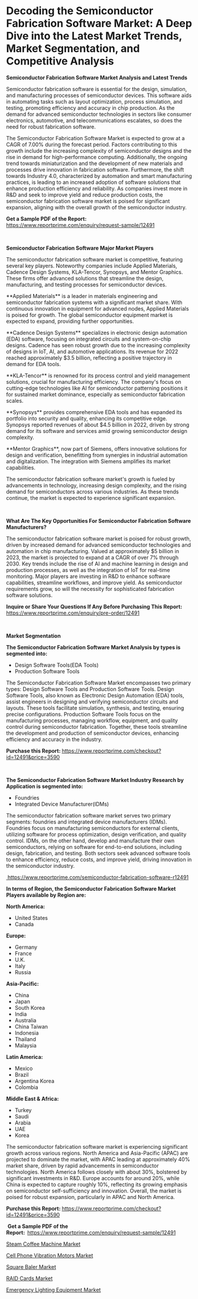 <p><h1>Decoding the Semiconductor Fabrication Software Market: A Deep Dive into the Latest Market Trends, Market Segmentation, and Competitive Analysis</h1></p><p><strong>Semiconductor Fabrication Software Market Analysis and Latest Trends</strong></p>
<p><p>Semiconductor fabrication software is essential for the design, simulation, and manufacturing processes of semiconductor devices. This software aids in automating tasks such as layout optimization, process simulation, and testing, promoting efficiency and accuracy in chip production. As the demand for advanced semiconductor technologies in sectors like consumer electronics, automotive, and telecommunications escalates, so does the need for robust fabrication software.</p><p>The Semiconductor Fabrication Software Market is expected to grow at a CAGR of 7.00% during the forecast period. Factors contributing to this growth include the increasing complexity of semiconductor designs and the rise in demand for high-performance computing. Additionally, the ongoing trend towards miniaturization and the development of new materials and processes drive innovation in fabrication software. Furthermore, the shift towards Industry 4.0, characterized by automation and smart manufacturing practices, is leading to an increased adoption of software solutions that enhance production efficiency and reliability. As companies invest more in R&D and seek to improve yield and reduce production costs, the semiconductor fabrication software market is poised for significant expansion, aligning with the overall growth of the semiconductor industry.</p></p>
<p><strong>Get a Sample PDF of the Report:&nbsp;</strong> <a href="https://www.reportprime.com/enquiry/request-sample/12491?utm_campaign=2660&utm_medium=2&utm_source=Github&utm_content=ia&utm_term=18032025&utm_id=semiconductor-fabrication-software">https://www.reportprime.com/enquiry/request-sample/12491</a></p>
<p>&nbsp;</p>
<p><strong>Semiconductor Fabrication Software Major Market Players</strong></p>
<p><p>The semiconductor fabrication software market is competitive, featuring several key players. Noteworthy companies include Applied Materials, Cadence Design Systems, KLA-Tencor, Synopsys, and Mentor Graphics. These firms offer advanced solutions that streamline the design, manufacturing, and testing processes for semiconductor devices.</p><p>**Applied Materials** is a leader in materials engineering and semiconductor fabrication systems with a significant market share. With continuous innovation in equipment for advanced nodes, Applied Materials is poised for growth. The global semiconductor equipment market is expected to expand, providing further opportunities.</p><p>**Cadence Design Systems** specializes in electronic design automation (EDA) software, focusing on integrated circuits and system-on-chip designs. Cadence has seen robust growth due to the increasing complexity of designs in IoT, AI, and automotive applications. Its revenue for 2022 reached approximately $3.5 billion, reflecting a positive trajectory in demand for EDA tools.</p><p>**KLA-Tencor** is renowned for its process control and yield management solutions, crucial for manufacturing efficiency. The company's focus on cutting-edge technologies like AI for semiconductor patterning positions it for sustained market dominance, especially as semiconductor fabrication scales.</p><p>**Synopsys** provides comprehensive EDA tools and has expanded its portfolio into security and quality, enhancing its competitive edge. Synopsys reported revenues of about $4.5 billion in 2022, driven by strong demand for its software and services amid growing semiconductor design complexity.</p><p>**Mentor Graphics**, now part of Siemens, offers innovative solutions for design and verification, benefitting from synergies in industrial automation and digitalization. The integration with Siemens amplifies its market capabilities.</p><p>The semiconductor fabrication software market's growth is fueled by advancements in technology, increasing design complexity, and the rising demand for semiconductors across various industries. As these trends continue, the market is expected to experience significant expansion.</p></p>
<p>&nbsp;</p>
<p><strong>What Are The Key Opportunities For Semiconductor Fabrication Software Manufacturers?</strong></p>
<p><p>The semiconductor fabrication software market is poised for robust growth, driven by increased demand for advanced semiconductor technologies and automation in chip manufacturing. Valued at approximately $5 billion in 2023, the market is projected to expand at a CAGR of over 7% through 2030. Key trends include the rise of AI and machine learning in design and production processes, as well as the integration of IoT for real-time monitoring. Major players are investing in R&D to enhance software capabilities, streamline workflows, and improve yield. As semiconductor requirements grow, so will the necessity for sophisticated fabrication software solutions.</p></p>
<p><strong>Inquire or Share Your Questions If Any Before Purchasing This Report:</strong> <a href="https://www.reportprime.com/enquiry/pre-order/12491?utm_campaign=2660&utm_medium=2&utm_source=Github&utm_content=ia&utm_term=18032025&utm_id=semiconductor-fabrication-software">https://www.reportprime.com/enquiry/pre-order/12491</a></p>
<p>&nbsp;</p>
<p><strong>Market Segmentation</strong></p>
<p><strong>The Semiconductor Fabrication Software Market Analysis by types is segmented into:</strong></p>
<p><ul><li>Design Software Tools(EDA Tools)</li><li>Production Software Tools</li></ul></p>
<p><p>The Semiconductor Fabrication Software Market encompasses two primary types: Design Software Tools and Production Software Tools. Design Software Tools, also known as Electronic Design Automation (EDA) tools, assist engineers in designing and verifying semiconductor circuits and layouts. These tools facilitate simulation, synthesis, and testing, ensuring precise configurations. Production Software Tools focus on the manufacturing processes, managing workflow, equipment, and quality control during semiconductor fabrication. Together, these tools streamline the development and production of semiconductor devices, enhancing efficiency and accuracy in the industry.</p></p>
<p><strong>Purchase this Report:&nbsp;</strong><a href="https://www.reportprime.com/checkout?id=12491&price=3590&utm_campaign=2660&utm_medium=2&utm_source=Github&utm_content=ia&utm_term=18032025&utm_id=semiconductor-fabrication-software">https://www.reportprime.com/checkout?id=12491&price=3590</a></p>
<p>&nbsp;</p>
<p><strong>The Semiconductor Fabrication Software Market Industry Research by Application is segmented into:</strong></p>
<p><ul><li>Foundries</li><li>Integrated Device Manufacturer(IDMs)</li></ul></p>
<p><p>The semiconductor fabrication software market serves two primary segments: foundries and integrated device manufacturers (IDMs). Foundries focus on manufacturing semiconductors for external clients, utilizing software for process optimization, design verification, and quality control. IDMs, on the other hand, develop and manufacture their own semiconductors, relying on software for end-to-end solutions, including design, fabrication, and testing. Both sectors seek advanced software tools to enhance efficiency, reduce costs, and improve yield, driving innovation in the semiconductor industry.</p></p>
<p><a href="https://www.reportprime.com/semiconductor-fabrication-software-r12491?utm_campaign=2660&utm_medium=2&utm_source=Github&utm_content=ia&utm_term=18032025&utm_id=semiconductor-fabrication-software">&nbsp;https://www.reportprime.com/semiconductor-fabrication-software-r12491</a></p>
<p><strong>In terms of Region, the Semiconductor Fabrication Software Market Players available by Region are:</strong></p>
<p>
    <p> <strong> North America: </strong>
        <ul>
            <li>United States</li>
            <li>Canada</li>
        </ul>
        </p> 
    <p> <strong> Europe: </strong>
        <ul>
            <li>Germany</li>
            <li>France</li>
            <li>U.K.</li>
            <li>Italy</li>
            <li>Russia</li>
        </ul>
        </p> 
    <p> <strong> Asia-Pacific: </strong>
        <ul>
            <li>China</li>
            <li>Japan</li>
            <li>South Korea</li>
            <li>India</li>
            <li>Australia</li>
            <li>China Taiwan</li>
            <li>Indonesia</li>
            <li>Thailand</li>
            <li>Malaysia</li>
        </ul>
        </p> 
    <p> <strong> Latin America: </strong>
        <ul>
            <li>Mexico</li>
            <li>Brazil</li>
            <li>Argentina Korea</li>
            <li>Colombia</li>
        </ul>
        </p> 
    <p> <strong> Middle East & Africa: </strong>
        <ul>
            <li>Turkey</li>
            <li>Saudi</li>
            <li>Arabia</li>
            <li>UAE</li>
            <li>Korea</li>
        </ul>
    </p>
    </p>
<p><p>The semiconductor fabrication software market is experiencing significant growth across various regions. North America and Asia-Pacific (APAC) are projected to dominate the market, with APAC leading at approximately 40% market share, driven by rapid advancements in semiconductor technologies. North America follows closely with about 30%, bolstered by significant investments in R&D. Europe accounts for around 20%, while China is expected to capture roughly 10%, reflecting its growing emphasis on semiconductor self-sufficiency and innovation. Overall, the market is poised for robust expansion, particularly in APAC and North America.</p></p>
<p><strong>Purchase this Report: </strong><a href="https://www.reportprime.com/checkout?id=12491&price=3590&utm_campaign=2660&utm_medium=2&utm_source=Github&utm_content=ia&utm_term=18032025&utm_id=semiconductor-fabrication-software">https://www.reportprime.com/checkout?id=12491&price=3590</a></p>
<p>&nbsp;<strong>Get a Sample PDF of the Report:&nbsp;&nbsp;</strong><a href="https://www.reportprime.com/enquiry/request-sample/12491?utm_campaign=2660&utm_medium=2&utm_source=Github&utm_content=ia&utm_term=18032025&utm_id=semiconductor-fabrication-software">https://www.reportprime.com/enquiry/request-sample/12491</a></p>
<p><strong></strong></p>
<p><p><a href="https://www.linkedin.com/pulse/global-steam-coffee-machine-market-size-2025-2032-insights-sbdce?utm_campaign=2660&utm_medium=2&utm_source=Github&utm_content=ia&utm_term=18032025&utm_id=semiconductor-fabrication-software">Steam Coffee Machine Market</a></p><p><a href="https://github.com/calizlewin2f/Market-Research-Report-List-1/blob/main/cell-phone-vibration-motors-market.md?utm_campaign=2660&utm_medium=2&utm_source=Github&utm_content=ia&utm_term=18032025&utm_id=semiconductor-fabrication-software">Cell Phone Vibration Motors Market</a></p><p><a href="https://www.linkedin.com/pulse/comprehensive-analysis-square-baler-marketpresented-macro-jaxtf?utm_campaign=2660&utm_medium=2&utm_source=Github&utm_content=ia&utm_term=18032025&utm_id=semiconductor-fabrication-software">Square Baler Market</a></p><p><a href="https://github.com/grevecodeeol/Market-Research-Report-List-1/blob/main/raid-cards-market.md?utm_campaign=2660&utm_medium=2&utm_source=Github&utm_content=ia&utm_term=18032025&utm_id=semiconductor-fabrication-software">RAID Cards Market</a></p><p><a href="https://www.linkedin.com/pulse/emergency-lighting-equipment-research-report-industry-xv4me?utm_campaign=2660&utm_medium=2&utm_source=Github&utm_content=ia&utm_term=18032025&utm_id=semiconductor-fabrication-software">Emergency Lighting Equipment Market</a></p></p>